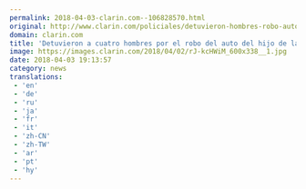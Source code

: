 ```yaml
---
permalink: 2018-04-03-clarin.com--106828570.html
original: http://www.clarin.com/policiales/detuvieron-hombres-robo-auto-hijo-diputada-mirta-tundis_0_B1wadBZiz.html
domain: clarin.com
title: 'Detuvieron a cuatro hombres por el robo del auto del hijo de la diputada Mirta Tundis'
image: https://images.clarin.com/2018/04/02/rJ-kcHWiM_600x338__1.jpg
date: 2018-04-03 19:13:57
category: news
translations: 
 - 'en'
 - 'de'
 - 'ru'
 - 'ja'
 - 'fr'
 - 'it'
 - 'zh-CN'
 - 'zh-TW'
 - 'ar'
 - 'pt'
 - 'hy'
---
```


